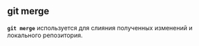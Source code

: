 ## git merge

**`git merge`** используется для слияния полученных изменений и локального репозитория.